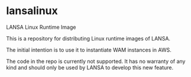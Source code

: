 lansalinux
==========

LANSA Linux Runtime Image

This is a repository for distributing Linux runtime images of LANSA.

The initial intention is to use it to instantiate WAM instances in AWS.

The code in the repo is currently not supported. It has no warranty of any kind and should only be used by LANSA to develop this new feature.

